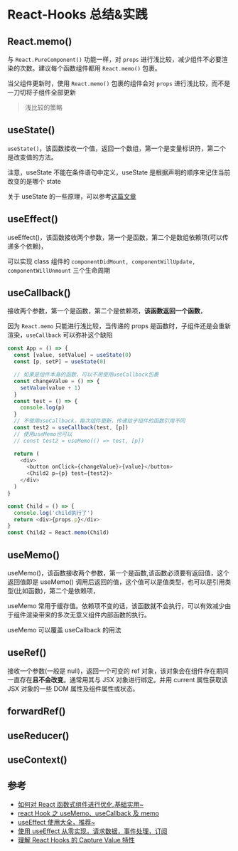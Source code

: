 # React-Hooks 总结&实践

## React.memo()

与 `React.PureComponent()` 功能一样，对 `props` 进行浅比较，减少组件不必要渲染的次数。建议每个函数组件都用 `React.memo()` 包裹。

当父组件更新时，使用 `React.memo()` 包裹的组件会对 `props` 进行浅比较，而不是一刀切将子组件全部更新

> 浅比较的策略

## useState()

`useState()`，该函数接收一个值，返回一个数组，第一个是变量标识符，第二个是改变值的方法。

注意，useState 不能在条件语句中定义，useState 是根据声明的顺序来记住当前改变的是哪个 state

关于 useState 的一些原理，可以参考[这篇文章](https://www.jianshu.com/p/7dbac1e02f85)

## useEffect()

useEffect()，该函数接收两个参数，第一个是函数，第二个是数组依赖项(可以传递多个依赖)，

可以实现 class 组件的 `componentDidMount, componentWillUpdate, componentWillUnmount` 三个生命周期

## useCallback()

接收两个参数，第一个是函数，第二个是依赖项，**该函数返回一个函数**，

因为 `React.memo` 只能进行浅比较，当传递的 props 是函数时，子组件还是会重新渲染，`useCallback` 可以弥补这个缺陷

```js
const App = () => {
  const [value, setValue] = useState(0)
  const [p, setP] = useState(0)

  // 如果是组件本身的函数，可以不用使用useCallback包裹
  const changeValue = () => {
    setValue(value + 1)
  }
  const test = () => {
    console.log(p)
  }
  // 不使用useCallback，每次组件更新，传递给子组件的函数引用不同
  const test2 = useCallback(test, [p])
  // 使用useMemo也可以
  // const test2 = useMemo(() => test, [p])

  return (
    <div>
      <button onClick={changeValue}>{value}</button> 
      <Child2 p={p} test={test2}>
    </div> 
  )
}

const Child = () => {
  console.log('child执行了')
  return <div>{props.p}</div>
}
const Child2 = React.memo(Child)
```

## useMemo()

useMemo()，该函数接收两个参数，第一个是函数,该函数必须要有返回值，这个返回值即是 useMemo() 调用后返回的值，这个值可以是值类型，也可以是引用类型(比如函数)，第二个是依赖项，

useMemo 常用于缓存值。依赖项不变的话，该函数就不会执行，可以有效减少由于组件渲染带来的多次无意义组件内部函数的执行。

useMemo 可以覆盖 useCallback 的用法

## useRef()

接收一个参数(一般是 null)，返回一个可变的 ref 对象，该对象会在组件存在期间一直存在**且不会改变**。通常用其与 JSX 对象进行绑定。并用 current 属性获取该 JSX 对象的一些 DOM 属性及组件属性或状态。

## forwardRef()

## useReducer()

## useContext()

## 参考

- [如何对 React 函数式组件进行优化.基础实用~](https://juejin.im/post/5dd337985188252a1873730f)
- [react Hook 之 useMemo、useCallback 及 memo](https://juejin.im/post/5d8dd1d6f265da5b950a431c)
- [useEffect 使用大全，推荐~](https://segmentfault.com/a/1190000018639033)
- [使用 useEffect 从零实现，请求数据，事件处理，订阅](https://zhuanlan.zhihu.com/p/65773322)
- [理解 React Hooks 的 Capture Value 特性](https://segmentfault.com/a/1190000018685253?utm_source=tag-newest)
